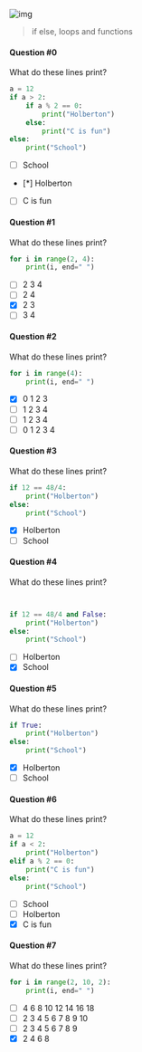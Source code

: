 ![img](https://assets.imaginablefutures.com/media/images/ALX_Logo.max-200x150.png)
>  if else, loops and functions

#### Question #0
What do these lines print?
```python
a = 12
if a > 2:
    if a % 2 == 0:
        print("Holberton")
    else:
        print("C is fun")
else:
    print("School")
```
* [ ] School 
* [*] Holberton
* [ ] C is fun

#### Question #1
What do these lines print?
```python
for i in range(2, 4):
    print(i, end=" ")
```
* [ ] 2 3 4
* [ ] 2 4
* [X] 2 3 
* [ ] 3 4 

#### Question #2
What do these lines print?
```python
for i in range(4):
    print(i, end=" ")
```
* [X] 0 1 2 3 
* [ ] 1 2 3 4
* [ ] 1 2 3 4
* [ ] 0 1 2 3 4

#### Question #3
What do these lines print?
```python
if 12 == 48/4:
    print("Holberton")
else:
    print("School")
```
* [X] Holberton
* [ ] School 

#### Question #4
What do these lines print?
```python


if 12 == 48/4 and False:
    print("Holberton")
else:
    print("School")
```
* [ ] Holberton
* [X] School 

#### Question #5
What do these lines print?
```python
if True:
    print("Holberton")
else:
    print("School")
```
* [X] Holberton
* [ ] School 

#### Question #6
What do these lines print?
```python
a = 12
if a < 2:
    print("Holberton")
elif a % 2 == 0:
    print("C is fun")
else:
    print("School")
```
* [ ] School 
* [ ] Holberton
* [X] C is fun

#### Question #7
What do these lines print?
```python
for i in range(2, 10, 2):
    print(i, end=" ")
```
* [ ] 4 6 8 10 12 14 16 18
* [ ] 2 3 4 5 6 7 8 9 10
* [ ] 2 3 4 5 6 7 8 9
* [X] 2 4 6 8